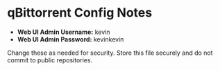 # qBittorrent Config Notes

- **Web UI Admin Username:** kevin
- **Web UI Admin Password:** kevinkevin

Change these as needed for security. Store this file securely and do not commit to public repositories. 
